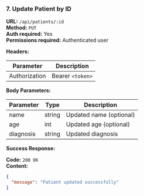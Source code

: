 ### 7. Update Patient by ID

**URL:** `/api/patients/:id`  
**Method:** `PUT`  
**Auth required:** Yes  
**Permissions required:** Authenticated user  

**Headers:**

| Parameter     | Description           |
|---------------|-----------------------|
| Authorization | Bearer `<token>`      |

**Body Parameters:**

| Parameter  | Type   | Description            |
|------------|--------|------------------------|
| name       | string | Updated name (optional)|
| age        | int    | Updated age (optional) |
| diagnosis  | string | Updated diagnosis      |

**Success Response:**

**Code:** `200 OK`  
**Content:**
```json
{
  "message": "Patient updated successfully"
}
